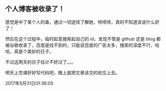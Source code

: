 ## 个人博客被收录了！

感觉是中了某个人的毒，通过一切途径了解她，啧啧啧，真的不知道该说什么好了！

然后在这个过程中，临时起意搜索起自己的 id，发现不管是 github 还是 blog 都被谷歌收录了，百度是找不到的，只能说百度的广告太多，搜索的深度不行，哈哈，真是个美妙的日子。

不过这两天的日子估计不好过了。。。

明天上完课好好写代码吧，晚上就把文章该交的给交上去。

2017年5月31日01:36:05
